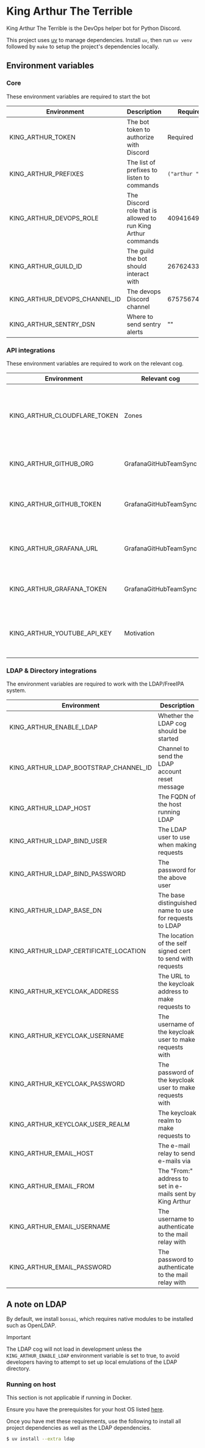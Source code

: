 # King Arthur The Terrible

King Arthur The Terrible is the DevOps helper bot for Python Discord.

This project uses [uv](https://docs.astral.sh/uv/getting-started/) to manage dependencies. Install `uv`, then run `uv venv` followed by `make` to setup the project's dependencies locally.

## Environment variables

### Core
These environment variables are required to start the bot

| Environment                           | Description                                                  | Required/Default          |
| ------------------------------------- | ------------------------------------------------------------ | ------------------------- |
| KING_ARTHUR_TOKEN                     | The bot token to authorize with Discord                      | Required                  |
| KING_ARTHUR_PREFIXES                  | The list of prefixes to listen to commands                   | `("arthur ", "M-x ")`     |
| KING_ARTHUR_DEVOPS_ROLE               | The Discord role that is allowed to run King Arthur commands | 409416496733880320        |
| KING_ARTHUR_GUILD_ID                  | The guild the bot should interact with                       | 267624335836053506        |
| KING_ARTHUR_DEVOPS_CHANNEL_ID         | The devops Discord channel                                   | 675756741417369640        |
| KING_ARTHUR_SENTRY_DSN                | Where to send sentry alerts                                  | ""                        |

### API integrations
These environment variables are required to work on the relevant cog.

| Environment                           | Relevant cog          | Description                                                               | Required/Default          |
| ------------------------------------- | --------------------- | ------------------------------------------------------------------------- | ------------------------- |
| KING_ARTHUR_CLOUDFLARE_TOKEN          | Zones                 | A token for the Cloudflare API used for the Cloudflare commands in Arthur | Required                  |
| KING_ARTHUR_GITHUB_ORG                | GrafanaGitHubTeamSync | The github organisation to fetch teams from                               | python-discord            |
| KING_ARTHUR_GITHUB_TOKEN              | GrafanaGitHubTeamSync | The github token used to fetch teams to populate grafana                  | Required                  |
| KING_ARTHUR_GRAFANA_URL               | GrafanaGitHubTeamSync | The URL to the grafana instance to manage teams                           | https://grafana.pydis.wtf |
| KING_ARTHUR_GRAFANA_TOKEN             | GrafanaGitHubTeamSync | The grafana token used to sync teams with github                          | Required                  |
| KING_ARTHUR_YOUTUBE_API_KEY           | Motivation            | The YouTube API key to fetch missions with                                | Required                  |

### LDAP & Directory integrations
The environment variables are required to work with the LDAP/FreeIPA system.

| Environment                           | Description                                                | Required/Default                                           |
| ------------------------------------- | ---------------------------------------------------------- | ---------------------------------------------------------- |
| KING_ARTHUR_ENABLE_LDAP               | Whether the LDAP cog should be started                     | False                                                      |
| KING_ARTHUR_LDAP_BOOTSTRAP_CHANNEL_ID | Channel to send the LDAP account reset message             | 1266358923875586160                                        |
| KING_ARTHUR_LDAP_HOST                 | The FQDN of the host running LDAP                          | Required                                                   |
| KING_ARTHUR_LDAP_BIND_USER            | The LDAP user to use when making requests                  | uid=kingarthur,cn=users,cn=accounts,dc=box,dc=pydis,dc=wtf |
| KING_ARTHUR_LDAP_BIND_PASSWORD        | The password for the above user                            | Required                                                   |
| KING_ARTHUR_LDAP_BASE_DN              | The base distinguished name to use for requests to LDAP    | dc=box,dc=pydis,dc=wtf                                     |
| KING_ARTHUR_LDAP_CERTIFICATE_LOCATION | The location of the self signed cert to send with requests | Required                                                   |
| KING_ARTHUR_KEYCLOAK_ADDRESS          | The URL to the keycloak address to make requests to        | Required                                                   |
| KING_ARTHUR_KEYCLOAK_USERNAME         | The username of the keycloak user to make requests with    | kingarthur                                                 |
| KING_ARTHUR_KEYCLOAK_PASSWORD         | The password of the keycloak user to make requests with    | Required                                                   |
| KING_ARTHUR_KEYCLOAK_USER_REALM       | The keycloak realm to make requests to                     | pydis                                                      |
| KING_ARTHUR_EMAIL_HOST                | The e-mail relay to send e-mails via                       |                                                            |
| KING_ARTHUR_EMAIL_FROM                | The "From:" address to set in e-mails sent by King Arthur  |                                                            |
| KING_ARTHUR_EMAIL_USERNAME            | The username to authenticate to the mail relay with        |                                                            |
| KING_ARTHUR_EMAIL_PASSWORD            | The password to authenticate to the mail relay with        |                                                            |

## A note on LDAP

By default, we install `bonsai`, which requires native modules to be installed
such as OpenLDAP.

> [!IMPORTANT]
> The LDAP cog will not load in development unless the
> `KING_ARTHUR_ENABLE_LDAP` environment variable is set
> to true, to avoid developers having to attempt to set
> up local emulations of the LDAP directory.

### Running on host
This section is not applicable if running in Docker.

Ensure you have the prerequisites for your host OS listed [here](https://bonsai.readthedocs.io/en/latest/install.html).

Once you have met these requirements, use the following to install all project
dependencies as well as the LDAP dependencies.

``` sh
$ uv install --extra ldap
```
